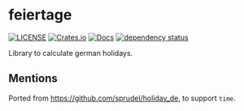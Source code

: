# feiertage

[![LICENSE](https://img.shields.io/github/license/myOmikron/feiertage?color=blue)](LICENSE)
[![Crates.io](https://img.shields.io/crates/v/feiertage?label=Crates.io)](https://crates.io/crates/feiertage)
[![Docs](https://img.shields.io/docsrs/feiertage?label=Docs)](https://docs.rs/feiertage/latest/feiertage/)
[![dependency status](https://deps.rs/repo/github/myOmikron/feiertage/status.svg)](https://deps.rs/repo/github/myOmikron/feiertage)

Library to calculate german holidays.

## Mentions

Ported from https://github.com/sprudel/holiday_de, to support `time`.
